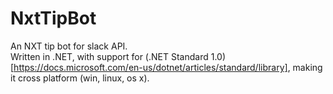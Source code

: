 # NxtTipBot
An NXT tip bot for slack API.  
Written in .NET, with support for (.NET Standard 1.0)[https://docs.microsoft.com/en-us/dotnet/articles/standard/library], making it cross platform (win, linux, os x).
